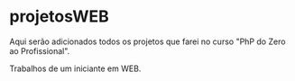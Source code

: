 # projetosWEB
Aqui serão adicionados todos os projetos que farei no curso "PhP do Zero ao Profissional".

Trabalhos de um iniciante em WEB.
